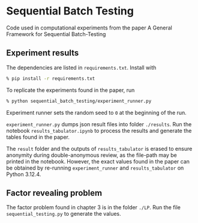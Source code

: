 # Sequential Batch Testing
Code used in computational experiments from the paper A General Framework for Sequential Batch-Testing




## Experiment results
The dependencies are listed in ```requirements.txt```.
Install with 
```zsh
% pip install -r requirements.txt
```
To replicate the experiments found in the paper, run

```zsh
% python sequential_batch_testing/experiment_runner.py
```

Experiment runner sets the random seed to ```0``` at the beginning of the run.

```experiment_runner.py``` dumps json result files into folder ```./results```.
Run the notebook ```results_tabulator.ipynb``` to process the results and generate the tables found in the paper.

The ```result``` folder and the outputs of ```results_tabulator``` is erased to ensure anonymity during double-anonymous review, as the file-path may be printed in the notebook. 
However, the exact values found in the paper can be obtained by re-running ```experiment_runner``` and ```results_tabulator``` on Python 3.12.4.


## Factor revealing problem
The factor problem found in chapter 3 is in the folder ```./LP```. Run the file ```sequential_testing.py``` to generate the values. 


